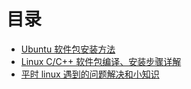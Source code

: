 # 目录

* [Ubuntu 软件包安装方法](./UbuntuSoftwareInstall.md)
* [Linux C/C++ 软件包编译、安装步骤详解](./compiler.md)
* [平时 linux 遇到的问题解决和小知识](./Linux小知识.md)
